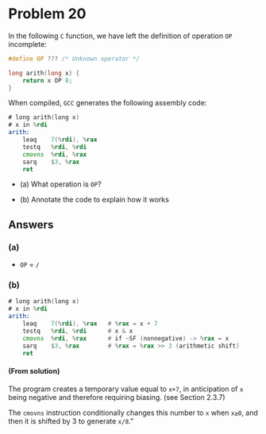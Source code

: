 # Problem 20

In the following `C` function, we have left the definition of operation `OP` incomplete:

```C
#define OP ??? /* Unknown operator */

long arith(long x) {
    return x OP 8;
}
```

When compiled, `GCC` generates the following assembly code:

```asm
# long arith(long x)
# x in %rdi
arith:
    leaq    7(%rdi), %rax
    testq   %rdi, %rdi
    cmovns  %rdi, %rax
    sarq    $3, %rax
    ret
```

- (a)
  What operation is `OP`?

- (b)
  Annotate the code to explain how it works

## Answers

### (a)

- `OP` = `/`

### (b)

```asm
# long arith(long x)
# x in %rdi
arith:
    leaq    7(%rdi), %rax   # %rax = x + 7
    testq   %rdi, %rdi      # x & x
    cmovns  %rdi, %rax      # if ~SF (nonnegative) -> %rax = x
    sarq    $3, %rax        # %rax = %rax >> 3 (arithmetic shift)
    ret
```

#### (From solution)

The program creates a temporary value equal to `x+7`,
in anticipation of `x` being negative and therefore requiring biasing.
(see Section 2.3.7)

The `cmovns` instruction conditionally changes this number to `x` when `x≥0`,
and then it is shifted by 3 to generate `x/8`.”
